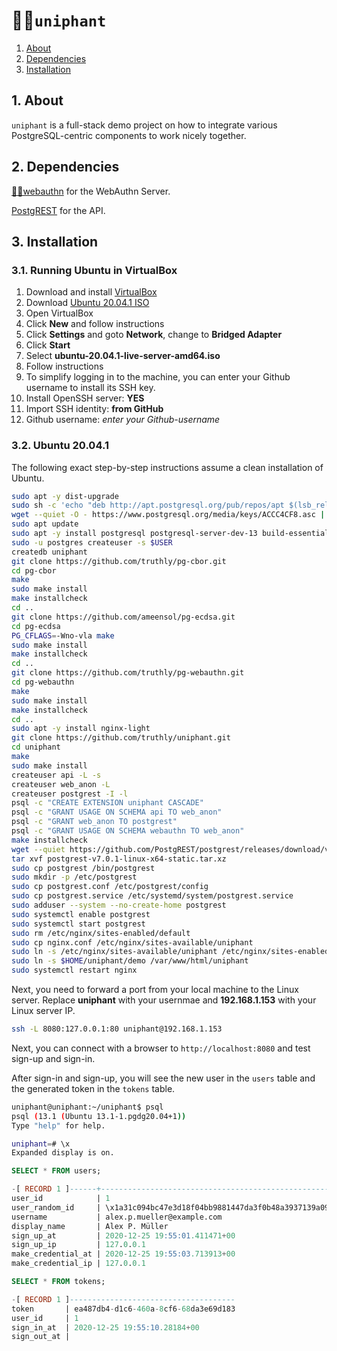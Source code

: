 <h1 id="top">🦄🐘<code>uniphant</code></h1>

1. [About](#about)
2. [Dependencies](#dependencies)
3. [Installation](#installation)

<h2 id="about">1. About</h2>

`uniphant` is a full-stack demo project on how to integrate various PostgreSQL-centric components to work nicely together.

<h2 id="dependencies">2. Dependencies</h2>

[🔐🐘webauthn] for the WebAuthn Server.

[PostgREST](https://postgrest.org/en/v7.0.0/) for the API.

[🔐🐘webauthn]: https://github.com/truthly/pg-webauthn

<h2 id="installation">3. Installation</h2>

<h3 id="installation-osx">3.1. Running Ubuntu in VirtualBox</h3>

1. Download and install [VirtualBox](https://www.virtualbox.org/wiki/Downloads)
1. Download [Ubuntu 20.04.1 ISO](https://releases.ubuntu.com/20.04/ubuntu-20.04.1-live-server-amd64.iso)
1. Open VirtualBox
1. Click **New** and follow instructions
1. Click **Settings** and goto **Network**, change to **Bridged Adapter**
1. Click **Start**
1. Select **ubuntu-20.04.1-live-server-amd64.iso**
1. Follow instructions
1. To simplify logging in to the machine, you can enter your Github username to install its SSH key.
1. Install OpenSSH server: **YES**
1. Import SSH identity: **from GitHub**
1. Github username: *enter your Github-username*

<h3 id="installation-osx">3.2. Ubuntu 20.04.1</h3>

The following exact step-by-step instructions assume a clean installation of Ubuntu.

```sh
sudo apt -y dist-upgrade
sudo sh -c 'echo "deb http://apt.postgresql.org/pub/repos/apt $(lsb_release -cs)-pgdg main" > /etc/apt/sources.list.d/pgdg.list'
wget --quiet -O - https://www.postgresql.org/media/keys/ACCC4CF8.asc | sudo apt-key add -
sudo apt update
sudo apt -y install postgresql postgresql-server-dev-13 build-essential
sudo -u postgres createuser -s $USER
createdb uniphant
git clone https://github.com/truthly/pg-cbor.git
cd pg-cbor
make
sudo make install
make installcheck
cd ..
git clone https://github.com/ameensol/pg-ecdsa.git
cd pg-ecdsa
PG_CFLAGS=-Wno-vla make
sudo make install
make installcheck
cd ..
git clone https://github.com/truthly/pg-webauthn.git
cd pg-webauthn
make
sudo make install
make installcheck
cd ..
sudo apt -y install nginx-light
git clone https://github.com/truthly/uniphant.git
cd uniphant
make
sudo make install
createuser api -L -s
createuser web_anon -L
createuser postgrest -I -l
psql -c "CREATE EXTENSION uniphant CASCADE"
psql -c "GRANT USAGE ON SCHEMA api TO web_anon"
psql -c "GRANT web_anon TO postgrest"
psql -c "GRANT USAGE ON SCHEMA webauthn TO web_anon"
make installcheck
wget --quiet https://github.com/PostgREST/postgrest/releases/download/v7.0.1/postgrest-v7.0.1-linux-x64-static.tar.xz
tar xvf postgrest-v7.0.1-linux-x64-static.tar.xz
sudo cp postgrest /bin/postgrest
sudo mkdir -p /etc/postgrest
sudo cp postgrest.conf /etc/postgrest/config
sudo cp postgrest.service /etc/systemd/system/postgrest.service
sudo adduser --system --no-create-home postgrest
sudo systemctl enable postgrest
sudo systemctl start postgrest
sudo rm /etc/nginx/sites-enabled/default
sudo cp nginx.conf /etc/nginx/sites-available/uniphant
sudo ln -s /etc/nginx/sites-available/uniphant /etc/nginx/sites-enabled/uniphant
sudo ln -s $HOME/uniphant/demo /var/www/html/uniphant
sudo systemctl restart nginx
```

Next, you need to forward a port from your local machine to the Linux server.
Replace **uniphant** with your usernmae and **192.168.1.153** with your Linux server IP.

```sh
ssh -L 8080:127.0.0.1:80 uniphant@192.168.1.153
```

Next, you can connect with a browser to `http://localhost:8080` and test sign-up and sign-in.

After sign-in and sign-up, you will see the new user in the `users` table and the generated token in the `tokens` table.

```sh
uniphant@uniphant:~/uniphant$ psql
psql (13.1 (Ubuntu 13.1-1.pgdg20.04+1))
Type "help" for help.

uniphant=# \x
Expanded display is on.
```

```sql
SELECT * FROM users;

-[ RECORD 1 ]------+-----------------------------------------------------------------------------------------------------------------------------------
user_id            | 1
user_random_id     | \x1a31c094bc47e3d18f04bb9881447da3f0b48a3937139a0980d8b9c2c82a7d3502df96c4718d7e0d69ba22e44a8ddc6fec57875c65ec25a0fcf8a8b39c0dfce8
username           | alex.p.mueller@example.com
display_name       | Alex P. Müller
sign_up_at         | 2020-12-25 19:55:01.411471+00
sign_up_ip         | 127.0.0.1
make_credential_at | 2020-12-25 19:55:03.713913+00
make_credential_ip | 127.0.0.1

SELECT * FROM tokens;

-[ RECORD 1 ]-------------------------------------
token       | ea487db4-d1c6-460a-8cf6-68da3e69d183
user_id     | 1
sign_in_at  | 2020-12-25 19:55:10.28184+00
sign_out_at |
```
